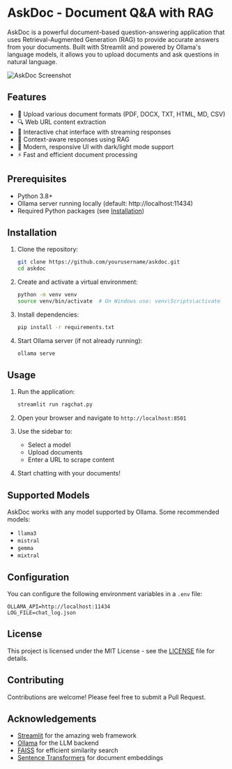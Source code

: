 # AskDoc - Document Q&A with RAG

AskDoc is a powerful document-based question-answering application that uses Retrieval-Augmented Generation (RAG) to provide accurate answers from your documents. Built with Streamlit and powered by Ollama's language models, it allows you to upload documents and ask questions in natural language.

![AskDoc Screenshot](https://via.placeholder.com/800x500.png?text=AskDoc+Screenshot)

## Features

- 📄 Upload various document formats (PDF, DOCX, TXT, HTML, MD, CSV)
- 🔍 Web URL content extraction
- 💬 Interactive chat interface with streaming responses
- 🧠 Context-aware responses using RAG
- 🎨 Modern, responsive UI with dark/light mode support
- ⚡ Fast and efficient document processing

## Prerequisites

- Python 3.8+
- Ollama server running locally (default: http://localhost:11434)
- Required Python packages (see [Installation](#installation))

## Installation

1. Clone the repository:
   ```bash
   git clone https://github.com/yourusername/askdoc.git
   cd askdoc
   ```

2. Create and activate a virtual environment:
   ```bash
   python -m venv venv
   source venv/bin/activate  # On Windows use: venv\Scripts\activate
   ```

3. Install dependencies:
   ```bash
   pip install -r requirements.txt
   ```

4. Start Ollama server (if not already running):
   ```bash
   ollama serve
   ```

## Usage

1. Run the application:
   ```bash
   streamlit run ragchat.py
   ```

2. Open your browser and navigate to `http://localhost:8501`

3. Use the sidebar to:
   - Select a model
   - Upload documents
   - Enter a URL to scrape content

4. Start chatting with your documents!

## Supported Models

AskDoc works with any model supported by Ollama. Some recommended models:

- `llama3`
- `mistral`
- `gemma`
- `mixtral`

## Configuration

You can configure the following environment variables in a `.env` file:

```
OLLAMA_API=http://localhost:11434
LOG_FILE=chat_log.json
```

## License

This project is licensed under the MIT License - see the [LICENSE](LICENSE) file for details.

## Contributing

Contributions are welcome! Please feel free to submit a Pull Request.

## Acknowledgements

- [Streamlit](https://streamlit.io/) for the amazing web framework
- [Ollama](https://ollama.ai/) for the LLM backend
- [FAISS](https://github.com/facebookresearch/faiss) for efficient similarity search
- [Sentence Transformers](https://www.sbert.net/) for document embeddings